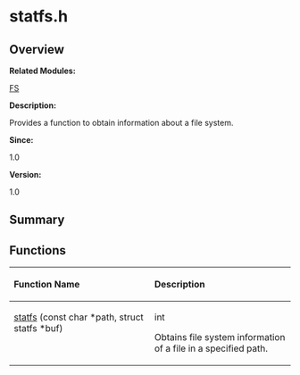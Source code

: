 # statfs.h<a name="EN-US_TOPIC_0000001054909434"></a>

## **Overview**<a name="section520045373084832"></a>

**Related Modules:**

[FS](fs.md)

**Description:**

Provides a function to obtain information about a file system. 

**Since:**

1.0

**Version:**

1.0

## **Summary**<a name="section151116069084832"></a>

## Functions<a name="func-members"></a>

<a name="table1823781615084832"></a>
<table><thead align="left"><tr id="row1011302540084832"><th class="cellrowborder" valign="top" width="50%" id="mcps1.1.3.1.1"><p id="p217426651084832"><a name="p217426651084832"></a><a name="p217426651084832"></a>Function Name</p>
</th>
<th class="cellrowborder" valign="top" width="50%" id="mcps1.1.3.1.2"><p id="p640616492084832"><a name="p640616492084832"></a><a name="p640616492084832"></a>Description</p>
</th>
</tr>
</thead>
<tbody><tr id="row708597675084832"><td class="cellrowborder" valign="top" width="50%" headers="mcps1.1.3.1.1 "><p id="p497172660084832"><a name="p497172660084832"></a><a name="p497172660084832"></a><a href="fs.md#gae7af18cc5fa39f42a3be1bf1eb24119d">statfs</a> (const char *path, struct statfs *buf)</p>
</td>
<td class="cellrowborder" valign="top" width="50%" headers="mcps1.1.3.1.2 "><p id="p1834093229084832"><a name="p1834093229084832"></a><a name="p1834093229084832"></a>int </p>
<p id="p112869954084832"><a name="p112869954084832"></a><a name="p112869954084832"></a>Obtains file system information of a file in a specified path. </p>
</td>
</tr>
</tbody>
</table>

